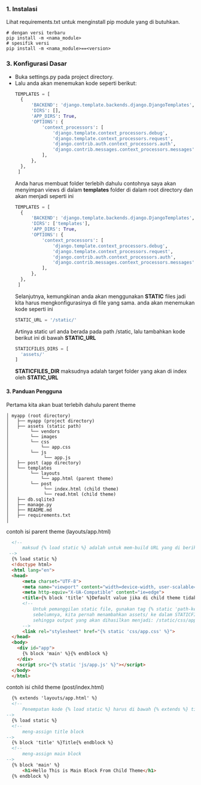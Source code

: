 ### 1. Instalasi
Lihat requirements.txt untuk menginstall pip module yang di butuhkan.
```shell script
# dengan versi terbaru
pip install -m <nama_module>
# spesifik versi
pip install -m <nama_module>==<version>
```

### 3. Konfigurasi Dasar
* Buka settings.py pada project directory.
* Lalu anda akan menemukan kode seperti berikut:
  ```python
  TEMPLATES = [
    {
        'BACKEND': 'django.template.backends.django.DjangoTemplates',
        'DIRS': [],
        'APP_DIRS': True,
        'OPTIONS': {
            'context_processors': [
                'django.template.context_processors.debug',
                'django.template.context_processors.request',
                'django.contrib.auth.context_processors.auth',
                'django.contrib.messages.context_processors.messages',
            ],
        },
    },
   ]
  ```
  Anda harus membuat folder terlebih dahulu contohnya saya akan menyimpan views di dalam <b>templates</b> folder di dalam root directory dan akan menjadi seperti ini
  ```python
  TEMPLATES = [
    {
        'BACKEND': 'django.template.backends.django.DjangoTemplates',
        'DIRS': ['templates'],
        'APP_DIRS': True,
        'OPTIONS': {
            'context_processors': [
                'django.template.context_processors.debug',
                'django.template.context_processors.request',
                'django.contrib.auth.context_processors.auth',
                'django.contrib.messages.context_processors.messages',
            ],
        },
    },
   ]
  ```
  Selanjutnya, kemungkinan anda akan menggunakan <b>STATIC</b> files jadi kita harus mengkonfigurasinya di file yang sama. anda akan menemukan kode seperti ini
  ```python
  STATIC_URL = '/static/'
  ```
  Artinya static url anda berada pada path /static, lalu tambahkan kode berikut ini di bawah <b>STATIC_URL</b>
  ```python
  STATICFILES_DIRS = [
    'assets/'
  ]
  ```
  <b>STATICFILES_DIR</b> maksudnya adalah target folder yang akan di index oleh <b>STATIC_URL</b>
 #### 3. Panduan Pengguna
 Pertama kita akan buat terlebih dahulu parent theme
 ```shell script
│ myapp (root directory)
│   ├── myapp (project directory)
│   ├── assets (static path)
│        └── vendors
│        └── images
│        └── css
│            └── app.css
│        └── js
│             └── app.js
│   ├── post (app directory)
│   └── templates
│        └── layouts
│            └── app.html (parent theme)
│        └── post
│             └── index.html (child theme)
│             └── read.html (child theme)
│   ├── db.sqlite3
│   ├── manage.py
│   ├── README.md
│   ├── requirements.txt
│ 
  ```
  contoh isi parent theme (layouts/app.html) 
  ```html
    <!--  
        maksud {% load static %} adalah untuk mem-build URL yang di berikan oleh relative path
   -->
    {% load static %} 
    <!doctype html>
    <html lang="en">
    <head>
        <meta charset="UTF-8">
        <meta name="viewport" content="width=device-width, user-scalable=no, initial-scale=1.0, maximum-scale=1.0, minimum-scale=1.0">
        <meta http-equiv="X-UA-Compatible" content="ie=edge">
        <title>{% block 'title' %}Default value jika di child theme tidak meng-assign block ini{% endblock %}</title>
        <!--    
            Untuk pemanggilan static file, gunakan tag {% static 'path-ke-file-anda' %}.
            sebelumnya, kita pernah menambahkan assets/ ke dalam STATICFILES_DIR di dalam settings.py yang akan di index oleh STATIC_URL
            sehingga output yang akan dihasilkan menjadi: /static/css/app.css
        -->
        <link rel="stylesheet" href="{% static 'css/app.css' %}">    
    </head>
    <body>
      <div id="app">
        {% block 'main' %}{% endblock %}
      </div>
      <script src="{% static 'js/app.js' %}"></script>
    </body>
    </html>
  ```
  contoh isi child theme (post/index.html)
  ```html
    {% extends 'layouts/app.html' %}
    <!--  
        Penempatan kode {% load static %} harus di bawah {% extends %} tidak boleh di atasnya.
  -->
    {% load static %}
    <!--  
        meng-assign title block
  -->
    {% block 'title' %}Title{% endblock %}
    <!--  
        meng-assign main block
  -->
    {% block 'main' %}
        <h1>Hello This is Main Block From Child Theme</h1>
    {% endblock %}
  ```
 
  
